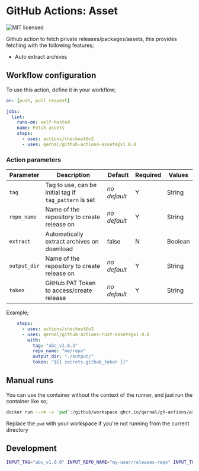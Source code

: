 # GitHub Actions: Asset

![MIT licensed](https://img.shields.io/badge/license-MIT-blue.svg)

Github action to fetch private releases/packages/assets, this provides fetching with the following features;

- Auto extract archives

## Workflow configuration

To use this action, define it in your workflow;

```yaml
on: [push, pull_request]

jobs:
  lint:
    runs-on: self-hosted
    name: Fetch assets
    steps:
      - uses: actions/checkout@v2
      - uses: qernal/github-actions-assets@v1.0.0
```

### Action parameters

| Parameter | Description | Default | Required | Values |
| ---- | ---- | ---- | ---- | ---- |
| `tag` | Tag to use, can be initial tag if `tag_pattern` is set | _no default_ | Y | String |
| `repo_name` | Name of the repository to create release on | _no default_ | Y | String |
| `extract` | Automatically extract archives on download | false | N | Boolean |
| `output_dir` | Name of the repository to create release on | _no default_ | Y | String |
| `token` | GitHub PAT Token to access/create release | _no default_ | Y | String |

Example;

```yaml
    steps:
      - uses: actions/checkout@v2
      - uses: qernal/github-actions-rust-assets@v1.0.0
        with:
          tag: "abc_v1.6.3"
          repo_name: "me/repo"
          output_dir: "./output/"
          token: "${{ secrets.github_token }}"
```
## Manual runs

You can use the container without the context of the runner, and just run the container like so;

```bash
docker run --rm -v `pwd`:/github/workspace ghcr.io/qernal/gh-actions/assets-x86_64:main
```

Replace the `pwd` with your workspace if you're not running from the current directory

## Development

```bash
INPUT_TAG="abc_v1.0.0" INPUT_REPO_NAME="my-user/releases-repo" INPUT_TOKEN="xxxx" INPUT_BASE_DIR="./" INPUT_OUTPUT_DIR="./output/" INPUT_EXTRACT="true" python3 ./src/assets.py
```